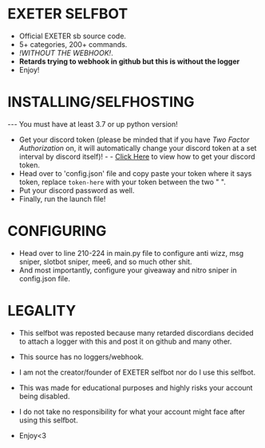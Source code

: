 # EXETER SELFBOT 
- Official EXETER sb source code. 
- 5+ categories, 200+ commands. 
- *!*WITHOUT THE WEBHOOK*!*. 
- **Retards trying to webhook in github but this is without the logger**
- Enjoy!

# INSTALLING/SELFHOSTING 
--- You must have at least 3.7 or up python version!
- Get your discord token (please be minded that if you have *Two Factor Authorization* on, it will automatically change your discord token at a set interval by discord itself)! - - [Click Here](https://www.youtube.com/watch?v=YEgFvgg7ZPI) to view how to get your discord token. 
- Head over to 'config.json' file and copy paste your token where it says token, replace `token-here` with your token between the two " ". 
- Put your discord password as well. 
- Finally, run the launch file!

# CONFIGURING 
- Head over to line 210-224 in main.py file to configure anti wizz, msg sniper, slotbot sniper, mee6, and so much other shit. 
- And most importantly, configure your giveaway and nitro sniper in config.json file.

# LEGALITY 
- This selfbot was reposted because many retarded discordians decided to attach a logger with this and post it on github and many other. 
- This source has no loggers/webhook. 
- I am not the creator/founder of EXETER selfbot nor do I use this selfbot. 
- This was made for educational purposes and highly risks your account being disabled. 
- I do not take no responsibility for what your account might face after using this selfbot. 

- Enjoy<3
